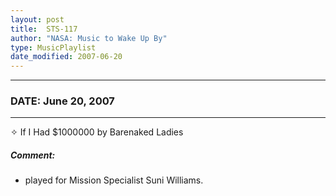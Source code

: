 ```yaml
---
layout: post
title:  STS-117
author: "NASA: Music to Wake Up By"
type: MusicPlaylist
date_modified: 2007-06-20
---
```


----
### DATE: June 20, 2007
----
✧ If I Had $1000000 by Barenaked Ladies

##### Comment:
* played for Mission Specialist Suni Williams.
